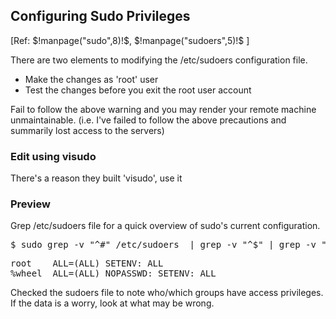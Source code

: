 ## Configuring Sudo Privileges

&#91;Ref: $!manpage("sudo",8)!$, $!manpage("sudoers",5)!$ ]

There are two elements to modifying the /etc/sudoers configuration file.

* Make the changes as 'root' user
* Test the changes before you exit the root user account

Fail to follow the above warning and you may render your remote machine unmaintainable. (i.e. I've failed to follow the above precautions and summarily lost
access to the servers)
### Edit using visudo

There's a reason they built 'visudo', use it 

### Preview

Grep /etc/sudoers file for a quick overview of sudo's current configuration.

<pre class="command-line">
$ sudo grep -v "^#" /etc/sudoers  | grep -v "^$" | grep -v "^Defaults"
</pre>

<pre class="screen-output">
root    ALL=(ALL) SETENV: ALL
%wheel  ALL=(ALL) NOPASSWD: SETENV: ALL
</pre>

Checked the sudoers file to note who/which groups have access privileges. 
If the data is a worry, look at what may be wrong.